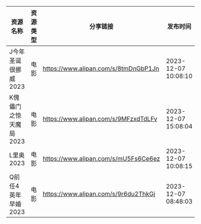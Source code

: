 | 资源名称          | 资源类型 | 分享链接                                 | 发布时间                |
| ------------- | ---- | ------------------------------------ | ------------------- |
| J今年圣诞很挪威2023  | 电影   | https://www.alipan.com/s/8tmDnGbP1Jn | 2023-12-07 10:08:10 |
| K傀儡门之惊天魔局2023 | 电影   | https://www.alipan.com/s/9MFzxdTdLFv | 2023-12-07 15:08:04 |
| L里奥2023       | 电影   | https://www.alipan.com/s/mU5Fs6Ce6ez | 2023-12-07 10:08:15 |
| Q前任4英年早婚2023  | 电影   | https://www.alipan.com/s/9r6du2ThkGj | 2023-12-07 08:48:03 |
